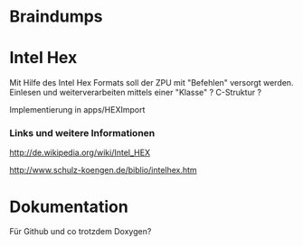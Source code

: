 Braindumps
==========


Intel Hex
==========

Mit Hilfe des Intel Hex Formats soll der ZPU mit "Befehlen" versorgt werden.
Einlesen und weiterverarbeiten mittels einer "Klasse" ? C-Struktur ?

Implementierung in apps/HEXImport

### Links und weitere Informationen
http://de.wikipedia.org/wiki/Intel_HEX

http://www.schulz-koengen.de/biblio/intelhex.htm

Dokumentation
=============

Für Github und co trotzdem Doxygen? 